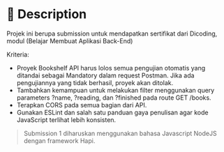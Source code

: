 # 📃 Description

Projek ini berupa submission untuk mendapatkan sertifikat dari Dicoding, modul (Belajar Membuat Aplikasi Back-End)

Kriteria:

- Proyek Bookshelf API harus lolos semua pengujian otomatis yang ditandai sebagai Mandatory dalam request Postman. Jika ada pengujiannya yang tidak berhasil, proyek akan ditolak.
- Tambahkan kemampuan untuk melakukan filter menggunakan query parameters ?name, ?reading, dan ?finished pada route GET /books.
- Terapkan CORS pada semua bagian dari API.
- Gunakan ESLint dan salah satu panduan gaya penulisan agar kode JavaScript terlihat lebih konsisten.

> Submission 1 diharuskan menggunakan bahasa Javascript NodeJS dengan framework Hapi.

